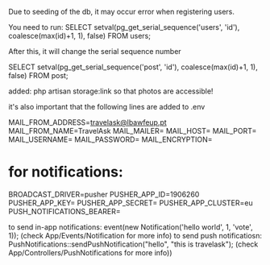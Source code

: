Due to seeding of the db, it may occur error when registering users.

You need to run:
SELECT setval(pg_get_serial_sequence('users', 'id'), coalesce(max(id)+1, 1), false) FROM users;

After this, it will change the serial sequence number



SELECT setval(pg_get_serial_sequence('post', 'id'), coalesce(max(id)+1, 1), false) FROM post;


added: php artisan storage:link 
so that photos are accessible!


it's also important that the following lines are added to .env 

MAIL_FROM_ADDRESS=travelask@lbawfeup.pt
MAIL_FROM_NAME=TravelAsk 
MAIL_MAILER=
MAIL_HOST=
MAIL_PORT=
MAIL_USERNAME=
MAIL_PASSWORD=
MAIL_ENCRYPTION=


# for notifications:

BROADCAST_DRIVER=pusher
PUSHER_APP_ID=1906260
PUSHER_APP_KEY=
PUSHER_APP_SECRET=
PUSHER_APP_CLUSTER=eu
PUSH_NOTIFICATIONS_BEARER=


to send in-app notifications: event(new Notification('hello world', 1, 'vote', 1)); (check App/Events/Notification for more info)
to send push notificatiosn: PushNotifications::sendPushNotification("hello", "this is travelask"); (check App/Controllers/PushNotifications for more info))
